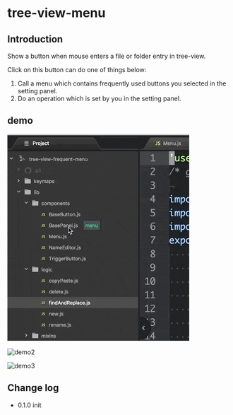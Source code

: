 # tree-view-menu

## Introduction

Show a button when mouse enters a file or folder entry in tree-view.

Click on this button can do one of things below:

1. Call a menu which contains frequently used buttons you selected in the setting panel.
2. Do an operation which is set by you in the setting panel.

## demo

![demo1](https://raw.githubusercontent.com/yubaoquan/yubaoquan.github.io/master/images/tree-view-menu/intro1-min.gif)

![demo2](https://raw.githubusercontent.com/yubaoquan/yubaoquan.github.io/master/images/tree-view-menu/intro2-min.gif)

![demo3](https://raw.githubusercontent.com/yubaoquan/yubaoquan.github.io/master/images/tree-view-menu/intro3-min.gif)

## Change log

- 0.1.0 init

